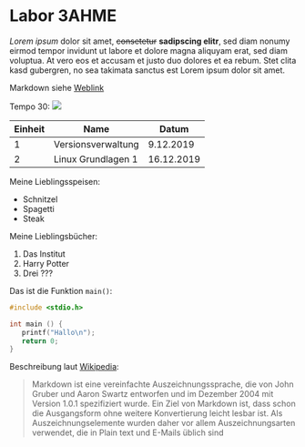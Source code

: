 # Labor 3AHME

*Lorem ipsum* dolor sit amet, ~~consetetur~~ **sadipscing elitr**, sed diam nonumy eirmod tempor invidunt ut labore et dolore magna aliquyam erat, sed diam voluptua. At vero eos et accusam et justo duo dolores et ea rebum. Stet clita kasd gubergren, no sea takimata sanctus est Lorem ipsum dolor sit amet.

Markdown siehe [Weblink](https://guides.github.com/features/mastering-markdown/)

Tempo 30: ![](https://de.wikipedia.org/wiki/Datei:Bild_21_-_Verbot_der_%C3%9Cberschreitung_bestimmter_Fahrgeschwindigkeiten_-_30_km,_StVO_1953.svg)

Einheit | Name | Datum
------- | ---- | -----
1  | Versionsverwaltung | 9.12.2019
2  | Linux Grundlagen 1 | 16.12.2019

Meine Lieblingsspeisen:

* Schnitzel
* Spagetti
* Steak

Meine Lieblingsbücher:

1) Das Institut
2) Harry Potter
1) Drei ???


Das ist die Funktion `main()`:

```C
#include <stdio.h>

int main () {
   printf("Hallo\n");
   return 0;
}
```
Beschreibung laut [Wikipedia](https://de.wikipedia.org/wiki/Markdown):
> Markdown ist eine vereinfachte Auszeichnungssprache, die von John Gruber und Aaron Swartz entworfen und im Dezember 2004 mit Version 1.0.1 spezifiziert wurde. Ein Ziel von Markdown ist, dass schon die Ausgangsform ohne weitere Konvertierung leicht lesbar ist. Als Auszeichnungselemente wurden daher vor allem Auszeichnungsarten verwendet, die in Plain text und E-Mails üblich sind
